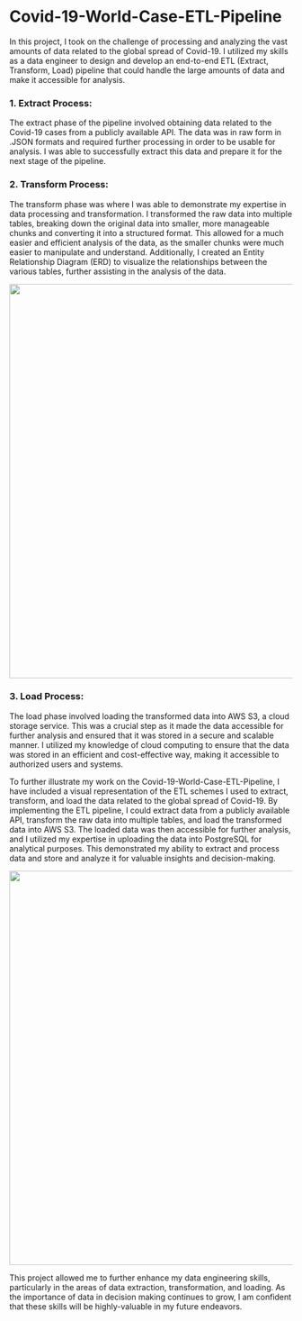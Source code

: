 # Covid-19-World-Case-ETL-Pipeline

In this project, I took on the challenge of processing and analyzing the vast amounts of data related to the global spread of Covid-19. I utilized my skills as a data engineer to design and develop an end-to-end ETL (Extract, Transform, Load) pipeline that could handle the large amounts of data and make it accessible for analysis.

### 1. Extract Process: 
The extract phase of the pipeline involved obtaining data related to the Covid-19 cases from a publicly available API. The data was in raw form in .JSON formats and required further processing in order to be usable for analysis. I was able to successfully extract this data and prepare it for the next stage of the pipeline.

### 2. Transform Process: 
The transform phase was where I was able to demonstrate my expertise in data processing and transformation. I transformed the raw data into multiple tables, breaking down the original data into smaller, more manageable chunks and converting it into a structured format. This allowed for a much easier and efficient analysis of the data, as the smaller chunks were much easier to manipulate and understand. Additionally, I created an Entity Relationship Diagram (ERD) to visualize the relationships between the various tables, further assisting in the analysis of the data.

<p align="center">
  <img src="https://user-images.githubusercontent.com/56055678/218764986-298dad86-398a-4dc9-bdda-a8958d2ee6d5.png" width="700">
</p>

### 3. Load Process: 
The load phase involved loading the transformed data into AWS S3, a cloud storage service. This was a crucial step as it made the data accessible for further analysis and ensured that it was stored in a secure and scalable manner. I utilized my knowledge of cloud computing to ensure that the data was stored in an efficient and cost-effective way, making it accessible to authorized users and systems.

To further illustrate my work on the Covid-19-World-Case-ETL-Pipeline, I have included a visual representation of the ETL schemes I used to extract, transform, and load the data related to the global spread of Covid-19. By implementing the ETL pipeline, I could extract data from a publicly available API, transform the raw data into multiple tables, and load the transformed data into AWS S3. The loaded data was then accessible for further analysis, and I utilized my expertise in uploading the data into PostgreSQL for analytical purposes. This demonstrated my ability to extract and process data and store and analyze it for valuable insights and decision-making.

<p align="center">
  <img src="https://user-images.githubusercontent.com/56055678/218787309-d193e28c-4a6b-4042-8b20-05be42c639d0.png" width="700">
</p>

This project allowed me to further enhance my data engineering skills, particularly in the areas of data extraction, transformation, and loading. As the importance of data in decision making continues to grow, I am confident that these skills will be highly-valuable in my future endeavors.
